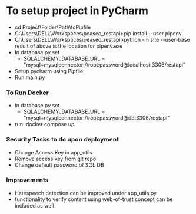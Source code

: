 # To setup project in PyCharm
 
- cd Project\Folder\Path\toPipfile
- C:\Users\DELL\Workspaces\peasec_restapi>pip install --user pipenv
- C:\Users\DELL\Workspaces\peasec_restapi>python -m site --user-base
  result of above is the location for pipenv.exe
- In database.py set
  - SQLALCHEMY_DATABASE_URL = "mysql+mysqlconnector://root:password@localhost:3306/restapi"
- Setup pycharm using Pipfile
- Run main.py

### To Run Docker
- In database.py set
  - SQLALCHEMY_DATABASE_URL = "mysql+mysqlconnector://root:password@db:3306/restapi"
- run: docker compose up


### Security Tasks to do upon deployment
- Change Access Key in app_utils
- Remove access key from git repo
- Change default password of SQL DB


### Improvements
- Hatespeech detection can be improved under app_utils.py
- functionality to verify content using web-of-trust concept can be included as well